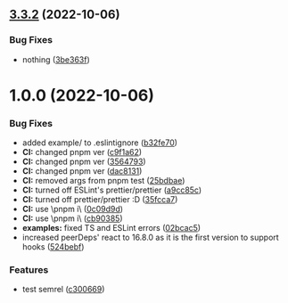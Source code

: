 ## [3.3.2](https://github.com/DuCanhGH/react-hls/compare/v3.3.1...v3.3.2) (2022-10-06)


### Bug Fixes

* nothing ([3be363f](https://github.com/DuCanhGH/react-hls/commit/3be363fb3967a2b2ba93e270dfc3ed8f4dacc264))

# 1.0.0 (2022-10-06)


### Bug Fixes

* added example/ to .eslintignore ([b32fe70](https://github.com/DuCanhGH/react-hls/commit/b32fe70efdd8a0c1753d71315559dce25cfc799c))
* **CI:** changed pnpm ver ([c9f1a62](https://github.com/DuCanhGH/react-hls/commit/c9f1a6253f4ca88af4c78ffc8cfd9c39891cd65a))
* **CI:** changed pnpm ver ([3564793](https://github.com/DuCanhGH/react-hls/commit/35647935aba19fd63cbfbcc03f9612a22b753e9a))
* **CI:** changed pnpm ver ([dac8131](https://github.com/DuCanhGH/react-hls/commit/dac81311ae48be4d9ebe596af587415d4a928827))
* **CI:** removed args from pnpm test ([25bdbae](https://github.com/DuCanhGH/react-hls/commit/25bdbaed5d1744991f8adea2b680d4a7c2a3ea87))
* **CI:** turned off ESLint's prettier/prettier ([a9cc85c](https://github.com/DuCanhGH/react-hls/commit/a9cc85c91b7227d16908111f195812f58b822c4c))
* **CI:** turned off prettier/prettier :D ([35fcca7](https://github.com/DuCanhGH/react-hls/commit/35fcca70eb9dcaf2ad6d52101c88decc147bf041))
* **CI:** use \pnpm i\ ([0c09d9d](https://github.com/DuCanhGH/react-hls/commit/0c09d9d2c312a030ad42c3d68bb368ce93db1610))
* **CI:** use \pnpm i\ ([cb90385](https://github.com/DuCanhGH/react-hls/commit/cb903858c560c854a396589149a6cf3482fb451e))
* **examples:** fixed TS and ESLint errors ([02bcac5](https://github.com/DuCanhGH/react-hls/commit/02bcac5ac8f5da31e4f3097e8c563e51779c774e))
* increased peerDeps' react to 16.8.0 as it is the first version to support hooks ([524bebf](https://github.com/DuCanhGH/react-hls/commit/524bebf6ea8de0e74bc75c339945196332544637))


### Features

* test semrel ([c300669](https://github.com/DuCanhGH/react-hls/commit/c300669cf7fc766f4adffb0980ccbdc6be889806))
